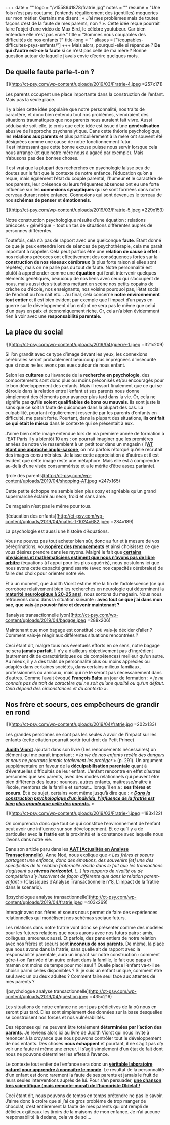 +++
date = ""
logo = "/v1558941878/fratrie.jpg"
notes = ""
resume = "Une fois n’est pas coutume, j’entends régulièrement des (gentilles) moqueries sur mon métier. Certains me disent : « J’ai mes problèmes mais de toutes façons c’est de la faute de mes parents, non ? ». Cette idée reçue pourrait faire l’objet d’une vidéo de Max Bird, le célèbre youtubeur. Car bien entendue elle n’est pas vraie."
title = "Sommes nous coupables des difficultés de nos enfants ?"
title-long = ""
aliases = ["/coupables-difficultes-psys-enfants/"]
+++
Mais alors, pourquoi-elle si répandue ? **De qui d’autre est-ce la faute** si ce n’est pas celle de ma mère ? Bonne question autour de laquelle j’avais envie d’écrire quelques mots.

## De quelle faute parle-t-on ?

![](http://ct-psy.com/wp-content/uploads/2019/03/Fratrie-4.jpeg =257x171)

Les parents occupent une place importante dans la construction de l’enfant. Mais pas la seule place.

Il y a bien cette idée populaire que notre personnalité, nos traits de caractère, et donc bien entendu tout nos problèmes, viendraient des situations traumatiques que nos parents nous auraient fait vivre. Aussi séduisante soit-elle, je crois que cette idée est issue d’une **généralisation** abusive de l’approche psychanalytique. Dans cette théorie psychologique, les **relations aux parents** et plus particulièrement à la mère ont souvent été désignées comme une cause de notre fonctionnement futur.   
Il est intéressant que cette bonne excuse puisse nous servir lorsque cela nous arrange (et que notre mère nous a agacé par exemple). Mais n’abusons pas des bonnes choses.

Il est vrai que la plupart des recherches en psychologie laisse peu de doutes sur le fait que le contexte de notre enfance, l’éducation qu’on a reçue, mais également l’état du couple parental, l’humeur et le caractère de nos parents, leur présence ou leurs fréquentes absences ont eu une forte influence sur les **connexions synaptiques** qui se sont formées dans notre cerveau durant notre enfance. Connexions qui sont devenues le terreau de nos **schémas de penser** et **émotionnels**.

![](http://ct-psy.com/wp-content/uploads/2019/03/Fratrie-5.jpeg =229x153)

Notre construction psychologique résulte d’une équation : relations précoces + génétique + tout un tas de situations différentes auprès de personnes différentes.

Toutefois, cela n’a pas de rapport avec une quelconque **faute**. Etant donné ce que je peux entendre lors de séances de psychothérapie, cela me parait important à rappeler. Cela peut parfois être une **relation de cause à effet** : nos relations précoces ont effectivement des conséquences fortes sur la **construction de nos réseaux cérébraux** (à plus forte raison si elles sont répétés), mais on ne parle pas du tout de faute. Notre personnalité est plutôt à appréhender comme une **équation** qui ferait intervenir quelques éléments génétiques, beaucoup de nos liens avec ceux qui s’occupent de nous, mais aussi des situations mettant en scène nos petits copains de crèche ou d’école, nos enseignants, nos voisins pourquoi pas, l’état social de l’endroit ou l’on nait etc… Au final, cela concerne **notre environnement tout entier** et il est bien évident par exemple que l’impact d’un pays en guerre sur le développement d’un enfant ne sera pas le même que celui d’un pays en paix et économiquement riche. Or, cela n’a bien évidemment rien à voir avec une **responsabilité parentale.**

## La place du social

![](http://ct-psy.com/wp-content/uploads/2019/04/guerre-1.jpeg =321x209)

Si l’on grandit avec ce type d’image devant les yeux, les connexions cérébrales seront probablement beaucoup plus imprégnées d’insécurité que si nous ne les avons pas eues autour de nous enfant.

Selon les **cultures** ou l’avancée de la **recherche en psychologie**, des comportements sont donc plus ou moins préconisés et/ou encouragés pour le bon développement des enfants. Mais il ressort finalement que ce qui se déroule dans la relation entre l’enfant et ses parents nous donne simplement des éléments pour avancer plus tard dans la vie. Or, cela ne signifie pas **qu’ils soient qualifiables de bons ou mauvais**. Ils sont juste là sans que ce soit la faute de quiconque dans la plupart des cas. La culpabilité, pourtant régulièrement ressentie par les parents d’enfants en difficulté, me parait forte. Pourtant, dans la plupart des situations, **ils ont fait ce qui était le mieux** dans le contexte qui se présentait à eux.

J’aime bien cette image entendue lors de ma première année de formation à l’EAT Paris il y a bientôt 10 ans : on pourrait imaginer que les premières années de notre vie ressemblent à un petit tour dans un magasin ( l’[**AT étant une approche anglo-saxone**](http://ct-psy.com/cest-quoi-analyse-transactionnelle/), on m’a parfois rétorqué qu’elle recrutait des images consuméristes. Je laisse cette appréciation à d’autres et il est évident que cette image reste une métaphore. Mais elle est à comprendre au-delà d’une visée consummériste et a le mérite d’être assez parlante).

![role des parents](http://ct-psy.com/wp-content/uploads/2019/04/shopping-AT.jpeg =247x165)

Cette petite échoppe me semble bien plus cosy et agréable qu’un grand supermarché éclairé au néon, froid et sans âme.

Ce magasin n’est pas le même pour tous.

![éducation des enfants](http://ct-psy.com/wp-content/uploads/2019/04/maths-1-1024x682.jpeg =284x189)

La psychologie est aussi une histoire d’équations.

Vous ne pouvez pas tout acheter bien sûr, donc au fur et à mesure de vos pérégrinations, vous[**opérez des renoncements**](http://ct-psy.com/les-renoncements-necessaires-presentation-du-livre-de-judith-viorst/) et ainsi choisissez ce que vous désirez prendre dans les rayons. Malgré le fait que [**certains physiciens et mathématiciens estiment que nous n’avons pas de libre arbitre**](https://www.agoravox.fr/actualites/technologies/article/une-methode-mathematique-pour-212173) (équations à l’appui pour les plus aguérris), nous postulons ici que nous avons cette capacité grandissante (avec nos capacités cérébrales) de faire des choix pour orienter notre vie.

Et à un moment, que Judith Viorst estime être la fin de l’adolescence (ce qui corrobore relativement bien les recherches en neurologie qui déterminent la [**maturité neurologique à 20-25 ans**](https://www.francetvinfo.fr/replay-radio/info-sciences/les-cinq-ages-du-cerveau_1764707.html)), nous sortons du magasin. Nous nous retrouvons donc dans la situation suivante : **avec tout ce que j’ai dans mon sac, que vais-je pouvoir faire et devenir maintenant ?**

![analyse transactionnelle lyon](http://ct-psy.com/wp-content/uploads/2019/04/bagage.jpeg =288x206)

Maintenant que mon bagage est constitué : où vais-je décider d’aller ? Comment vais-je réagir aux différentes situations rencontrées ?

Ceci étant dit, malgré tous nos éventuels efforts en ce sens, notre bagage ne sera **jamais parfait**. Il n’y a d’ailleurs objectivement pas d’ingrédient (autrement dit de caractéristiques ou de compétences) meilleur qu’un autre. Au mieux, il y a des traits de personnalité plus ou moins appréciés ou adaptés dans certaines sociétés, dans certains milieux familiaux, professionnels ou amicaux, mais qui ne le seront pas nécessairement dans d’autres. Comme l’avait évoqué [**François Balta**](http://ct-psy.com/interview-de-francois-balta/) un jour de formation : _« je ne connais pas de trait de caractère qui ne soit qu’une qualité ou qu’un défaut. Cela dépend des circonstances et du contexte »_.

## Nos frère et soeurs, ces empêcheurs de grandir en rond

![](http://ct-psy.com/wp-content/uploads/2019/04/fratrie.jpg =202x133)

Les grandes personnes ne sont pas les seules à avoir de l’impact sur les enfants (cette citation pourrait sortir tout droit du Petit Prince)

[**Judith Viorst**](http://ct-psy.com/les-renoncements-necessaires-presentation-du-livre-de-judith-viorst/) ajoutait dans son livre (Les renoncements nécessaires) un élément qui me parait important : « _la vie de nos enfants recèle des dangers et nous ne pourrons jamais totalement les protéger_ » (p. 291). Un argument supplémentaire en faveur de la **déculpabilisation parentale** quant à d’éventuelles difficultés de leur enfant. L’enfant rencontre en effet d’autres personnes que ses parents, avec des modes relationnels qui peuvent être bien différents des leurs : nounous, autres enfants, maitresse/maître à l’école, membres de la famille et surtout… lorsqu’il en a : **ses frères et soeurs**. Et à ce sujet, certains vont même jusqu’à dire que : « [**_Dans la construction psychologique d’un individu, l’influence de la fratrie est bien plus grande que celle des parents._**](https://www.psychologies.com/Famille/Relations-familiales/Soeurs-Freres/Articles-et-Dossiers/Freres-et-saeurs-entre-fusion-et-rivalite/La-fratrie-construit-notre-identite/4Le-socle-du-social) »

![](http://ct-psy.com/wp-content/uploads/2019/03/Fratrie-1.jpeg =183x122)

On comprendra donc que tout ce qui constitue l’environnement de l’enfant peut avoir une influence sur son développement. Et ce qu’il y a de particulier avec **la fratrie** est la proximité et la constance avec laquelle nous l’avons dans notre vie.

Dans son article paru dans les [**AAT (Actualités en Analyse Transactionnelle)**](https://www.cairn.info/revue-actualites-en-analyse-transactionnelle.htm), Anne Noé, nous explique que « _Les frères et soeurs partagent une enfance, donc des émotions, des souvenirs \[et\] une des spécificités de la relation fraternelle réside dans le fait que les transactions s’agissent au **niveau horizontal**. (…) les rapports de rivalité ou de compétition s’y inscrivent de façon différente que dans la relation parent-enfant_ » (Classiques d’Analyse Transactionnelle n°8, L’impact de la fratrie dans le scenario).

![psychologue analyse transactionnelle](http://ct-psy.com/wp-content/uploads/2019/04/fratrie.jpeg =403x269)

Interagir avec nos frères et soeurs nous permet de faire des expériences relationnelles qui modélisent nos schémas sociaux futurs.

Les relations dans notre fratrie vont donc se présenter comme des modèles pour les futures relations que nous aurons avec nos futurs pairs : amis, collègues, amoureux aussi. Et parfois, des pans entiers de notre relation avec nos frères et soeurs sont **inconnus de nos parents**. De même, la place que nous avons dans la fratrie, sans quelle ait de rapport avec la responsabilité parentale, aura un impact sur notre construction : comment gère-t-on l’arrivée d’un autre enfant dans la famille, le fait que papa et maman ont moins de temps pour moi seul ? Quelle place l’enfant va-t-il se choisir parmi celles disponibles ? Si je suis un enfant unique, comment être seul avec un ou deux adultes ? Comment faire seul face aux attentes de mes parents ?

![psychologue analyse transactionnelle](http://ct-psy.com/wp-content/uploads/2019/04/question.jpeg =435x216)

Les situations de notre enfance ne sont pas prédictives de là où nous en seront plus tard. Elles sont simplement des données sur la base desquelles se construisent nos forces et nos vulnérabilités.

Des réponses qui ne peuvent être totalement **déterminées par l’action des parents**. Je reviens alors ici au livre de Judith Viorst qui nous invite à renoncer à la croyance que nous pouvons contrôler tout le développement de nos enfants. Des choses **nous échappent** et pourtant, il ne s’agit pas d’y voir une faute ni même une erreur. Il s’agit simplement d’un état de fait dont nous ne pouvons déterminer les effets à l’avance.

Le contexte tout entier de l’enfance sera donc un [**véritable laboratoire naturel pour apprendre à connaître le monde**](http://www.femina.ch/societe/psycho/fratrie-faconne-personnalite-caractere-identite-frere-soeur-parents-psychologie-freud-influence). Le résultat de la personnalité d’un enfant est donc rarement la faute de ses parents et jamais le fruit de leurs seules interventions auprès de lui. Pour s’en persuader, [**une chanson très scientifique (mais remonte-moral) de l’humoriste Oldelaf !**](https://www.youtube.com/watch?v=R1gXQAOy5hM&feature=em-uploademail)

Ceci étant dit, nous pouvons de temps en temps prétendre ne pas le savoir. J’aime donc à croire que si j’ai ce gros problème de trop manger de chocolat, c’est entièrement la faute de mes parents qui ont rempli de délicieux gâteaux les tiroirs de la maisons de mon enfance. Je n’ai aucune responsabilité là dedans, cela va de soi…